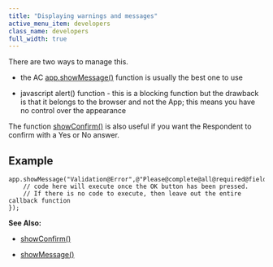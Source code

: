```yaml
---
title: "Displaying warnings and messages"
active_menu_item: developers
class_name: developers
full_width: true
---
```



There are two ways to manage this.

 - the AC [app.showMessage()](../../../client-api/app-functions/showmessage) function is usually the best one to use

 - javascript alert() function - this is a blocking function but the drawback is that it belongs to the browser and not the App; this means you have no control over the appearance

The function [showConfirm()](../../../client-api/app-functions/showconfirm) is also useful if you want the Respondent to confirm with a Yes or No answer.

## Example

    app.showMessage("Validation@Error",@"Please@complete@all@required@fields.",@function()@{
        // code here will execute once the OK button has been pressed.
        // If there is no code to execute, then leave out the entire callback function
    });
     
     
   

**See Also:**

 - [showConfirm()](../../../client-api/app-functions/showconfirm)

 - [showMessage()](../../../client-api/app-functions/showmessage)

